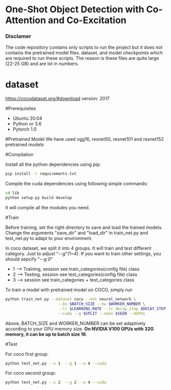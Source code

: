 # One-Shot Object Detection with Co-Attention and Co-Excitation

### Disclamer 
The code repository contains only scripts to run the project but it does not contains the pretrained model files. dataset, and model checkpoints which are required to run these scripts. The reason is these files are quite large (22-25 GB) and are lot in numbers.

# dataset

https://cocodataset.org/#download
version: 2017


#Prerequisites

* Ubuntu 20.04
* Python or 3.6
* Pytorch 1.0


#Pretrained Model
We have used vgg16, resnet50, resnet101 and resnet152 pretrained models


#Compilation

Install all the python dependencies using pip:

```bash
pip install -r requirements.txt
```

Compile the cuda dependencies using following simple commands:

```bash
cd lib
python setup.py build develop
```

It will compile all the modules you need.


#Train

Before training, set the right directory to save and load the trained models. Change the arguments "save_dir" and "load_dir" in train_net.py and test_net.py to adapt to your environment.

In coco dataset, we split it into 4 groups. It will train and test different category. Just to adjust "*--g*"(1~4). If you want to train other settings, you should sepcify "*--g 0*" 

* 1 --> Training, session see train_categories(config file) class
* 2 --> Testing, session see test_categories(config file) class
* 3 --> session see train_categories + test_categories class

To train a model with pretrained model on COCO, simply run
```bash
python train_net.py --dataset coco --net neural_network \
                       --bs $BATCH_SIZE --nw $WORKER_NUMBER \
                       --lr $LEARNING_RATE --lr_decay_step $DECAY_STEP \
                       --cuda --g $SPLIT --seen $SEEN --mGPUs

```

Above, BATCH_SIZE and WORKER_NUMBER can be set adaptively according to your GPU memory size. **On NVIDIA V100 GPUs with 32G memory, it can be up to batch size 16**.


#Test


For coco first group:

```bash
python test_net.py --s 1  --g 1 --a 4 --cuda
```

For coco second group:

```bash
python test_net.py --s 2  --g 2 --a 4 --cuda
```

